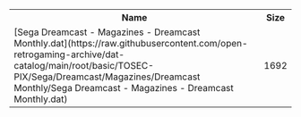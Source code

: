 <table>
<tr><th>Name</th><th>Size</th></tr>
<tr><td>[Sega Dreamcast - Magazines - Dreamcast Monthly.dat](https://raw.githubusercontent.com/open-retrogaming-archive/dat-catalog/main/root/basic/TOSEC-PIX/Sega/Dreamcast/Magazines/Dreamcast Monthly/Sega Dreamcast - Magazines - Dreamcast Monthly.dat)</td><td>1692</td></tr>
</table>
